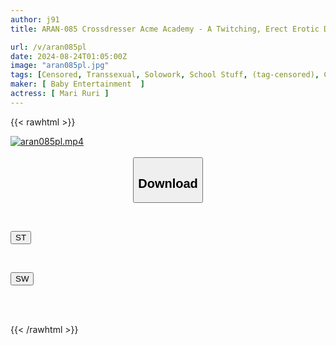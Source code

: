 ```yaml
---
author: j91
title: ARAN-085 Crossdresser Acme Academy - A Twitching, Erect Erotic Doll - Episode @ The Honey Flesh Of A Stubborn Male Princess Is Confused By Shame... Mari Ruri

url: /v/aran085pl
date: 2024-08-24T01:05:00Z
image: "aran085pl.jpg"
tags: [Censored, Transsexual, Solowork, School Stuff, (tag-censored), Cross Dressing, Drug	]
maker: [ Baby Entertainment  ]
actress: [ Mari Ruri ]
---
```



{{< rawhtml >}}

<div class="video" data-videoid="MoqeVkjgzBUmW8l">
    <a href="javascript:;">
        <img src="/v/aran085pl/aran085pl.jpg" width="WIDTH" height="HEIGHT" alt="aran085pl.mp4" loading="lazy">
    </a>
</div>

<script type="text/javascript" src="https://j91.asia/asset/on-demand-st.js"></script>

<br>
  <link rel="stylesheet" href="https://j91.asia/asset/bs5.css">
  
  <center>
  <button class="btn btn-primary" type="button" data-bs-toggle="collapse" data-bs-target=".multi-collapse" aria-expanded="false" aria-controls="multiCollapseExample1 multiCollapseExample2"><h2>Download</h2></button></center>
</p>
<div class="row">
  <div class="col">
    <div class="collapse multi-collapse" id="multiCollapseExample1">
      <div class="card card-body">
	      	      <br>
<div class="buttons">  
<p><a href="/v/aran085pl/st.html" target="_blank"><button class="btn-hover color-3"><i class="fa fa-download"></i> ST</button></a></p></div>
    </div>
  </div>
</div>
  <div class="col">
    <div class="collapse multi-collapse" id="multiCollapseExample2">
      <div class="card card-body">
	      <br>
<div class="buttons">
<p><a href="/v/aran085pl/sw.html" target="_blank"><button class="btn-hover color-2"><i class="fa fa-download"></i> SW</button></a></p></div>
<br><br>
      </div>
    </div>
  </div>
</div>

{{< /rawhtml >}}